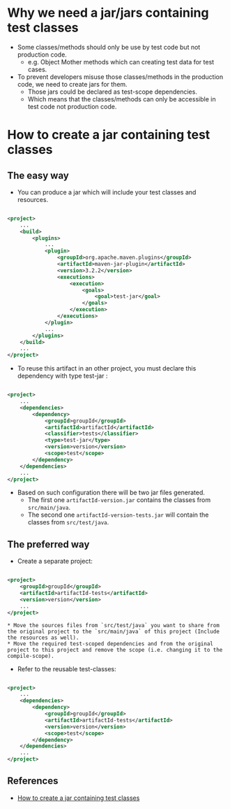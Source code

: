 # Why we need a jar/jars containing test classes

* Some classes/methods should only be use by test code but not production code.
    * e.g. Object Mother methods which can creating test data for test cases.
* To prevent developers misuse those classes/methods in the production code, we need to create jars for them.
    * Those jars could be declared as test-scope dependencies.
    * Which means that the classes/methods can only be accessible in test code not production code.

# How to create a jar containing test classes

## The easy way

* You can produce a jar which will include your test classes and resources.

```xml

<project>
    ...
    <build>
        <plugins>
            ...
            <plugin>
                <groupId>org.apache.maven.plugins</groupId>
                <artifactId>maven-jar-plugin</artifactId>
                <version>3.2.2</version>
                <executions>
                    <execution>
                        <goals>
                            <goal>test-jar</goal>
                        </goals>
                    </execution>
                </executions>
            </plugin>
            ...
        </plugins>
    </build>
    ...
</project>
```

* To reuse this artifact in an other project, you must declare this dependency with type test-jar :

```xml

<project>
    ...
    <dependencies>
        <dependency>
            <groupId>groupId</groupId>
            <artifactId>artifactId</artifactId>
            <classifier>tests</classifier>
            <type>test-jar</type>
            <version>version</version>
            <scope>test</scope>
        </dependency>
    </dependencies>
    ...
</project>
```

* Based on such configuration there will be two jar files generated.
    * The first one `artifactId-version.jar` contains the classes from `src/main/java`.
    * The second one `artifactId-version-tests.jar` will contain the classes from `src/test/java`.

## The preferred way

* Create a separate project:

```xml

<project>
    <groupId>groupId</groupId>
    <artifactId>artifactId-tests</artifactId>
    <version>version</version>
    ...
</project>
```

    * Move the sources files from `src/test/java` you want to share from the original project to the `src/main/java` of this project (Include the resources as well).
    * Move the required test-scoped dependencies and from the original project to this project and remove the scope (i.e. changing it to the compile-scope).

* Refer to the reusable test-classes:

```xml

<project>
    ...
    <dependencies>
        <dependency>
            <groupId>groupId</groupId>
            <artifactId>artifactId-tests</artifactId>
            <version>version</version>
            <scope>test</scope>
        </dependency>
    </dependencies>
    ...
</project>
```

## References

* [How to create a jar containing test classes](https://maven.apache.org/plugins/maven-jar-plugin/examples/create-test-jar.html)
